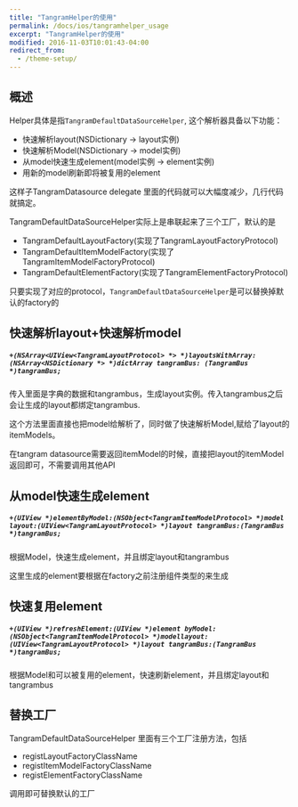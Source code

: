 ```yaml
---
title: "TangramHelper的使用"
permalink: /docs/ios/tangramhelper_usage
excerpt: "TangramHelper的使用"
modified: 2016-11-03T10:01:43-04:00
redirect_from:
  - /theme-setup/
---
```


## 概述

Helper具体是指`TangramDefaultDataSourceHelper`, 这个解析器具备以下功能：

- 快速解析layout(NSDictionary -> layout实例)
- 快速解析Model(NSDictionary -> model实例)
- 从model快速生成element(model实例 -> element实例)
- 用新的model刷新即将被复用的element

这样子TangramDatasource delegate 里面的代码就可以大幅度减少，几行代码就搞定。

TangramDefaultDataSourceHelper实际上是串联起来了三个工厂，默认的是

- TangramDefaultLayoutFactory(实现了TangramLayoutFactoryProtocol)
- TangramDefaultItemModelFactory(实现了TangramItemModelFactoryProtocol)
- TangramDefaultElementFactory(实现了TangramElementFactoryProtocol)

只要实现了对应的protocol，`TangramDefaultDataSourceHelper`是可以替换掉默认的factory的

## 快速解析layout+快速解析model

##### `+(NSArray<UIView<TangramLayoutProtocol> *> *)layoutsWithArray: (NSArray<NSDictionary *> *)dictArray tangramBus: (TangramBus *)tangramBus;`

传入里面是字典的数据和tangrambus，生成layout实例。传入tangrambus之后会让生成的layout都绑定tangrambus.

这个方法里面直接也把model给解析了，同时做了快速解析Model,赋给了layout的itemModels。

在tangram datasource需要返回itemModel的时候，直接把layout的itemModel返回即可，不需要调用其他API

## 从model快速生成element

##### `+(UIView *)elementByModel:(NSObject<TangramItemModelProtocol> *)model layout:(UIView<TangramLayoutProtocol> *)layout tangramBus:(TangramBus *)tangramBus;`

根据Model，快速生成element，并且绑定layout和tangrambus

这里生成的element要根据在factory之前注册组件类型的来生成

## 快速复用element

##### `+(UIView *)refreshElement:(UIView *)element byModel:(NSObject<TangramItemModelProtocol> *)modellayout:(UIView<TangramLayoutProtocol> *)layout tangramBus:(TangramBus *)tangramBus;`

根据Model和可以被复用的element，快速刷新element，并且绑定layout和tangrambus

## 替换工厂

TangramDefaultDataSourceHelper 里面有三个工厂注册方法，包括 
 
 - registLayoutFactoryClassName
 - registItemModelFactoryClassName
 - registElementFactoryClassName

 调用即可替换默认的工厂










